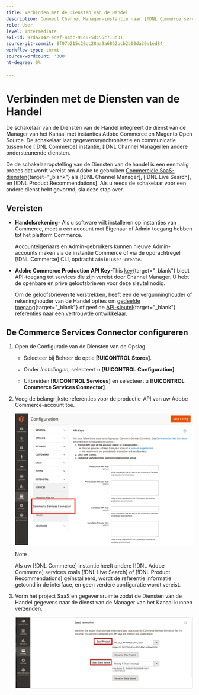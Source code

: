 ```yaml
---
title: Verbinden met de Diensten van de Handel
description: Connect Channel Manager-instantie naar [!DNL Commerce services] om gegevenssynchronisatie en communicatie tussen de instantie van de Handel, Manager van het Kanaal, en andere ondersteunende diensten toe te laten.
role: User
level: Intermediate
exl-id: 97da2142-ecef-44dc-91d8-5dc55c713d31
source-git-commit: 8f07b215c20cc28aa9a6862bcb2b00da30a1ed84
workflow-type: tm+mt
source-wordcount: '300'
ht-degree: 0%

---
```


# Verbinden met de Diensten van de Handel

De schakelaar van de Diensten van de Handel integreert de dienst van de Manager van het Kanaal met instanties Adobe Commerce en Magento Open Source. De schakelaar laat gegevenssynchronisatie en communicatie tussen toe [!DNL Commerce] instantie, [!DNL Channel Manager]en andere ondersteunende diensten.

De de schakelaaropstelling van de Diensten van de handel is een eenmalig proces dat wordt vereist om Adobe te gebruiken [Commerciële SaaS-diensten](https://experienceleague.adobe.com/docs/commerce-merchant-services/user-guides/home.html){target=&quot;_blank&quot;} als [!DNL Channel Manager], [!DNL Live Search], en [!DNL Product Recommendations]. Als u reeds de schakelaar voor een andere dienst hebt gevormd, sla deze stap over.

## Vereisten

- **Handelsrekening**- Als u software wilt installeren op instanties van Commerce, moet u een account met Eigenaar of Admin toegang hebben tot het platform Commerce.

   Accounteigenaars en Admin-gebruikers kunnen nieuwe Admin-accounts maken via de instantie Commerce of via de opdrachtregel [!DNL Commerce] CLI, opdracht `admin:user:create`.

- **Adobe Commerce Production API Key**-This [key](https://docs.magento.com/user-guide/system/saas.html#apikey){target=&quot;_blank&quot;} biedt API-toegang tot services die zijn vereist door Channel Manager. U hebt de openbare en privé geloofsbrieven voor deze sleutel nodig.

   Om de geloofsbrieven te verstrekken, heeft een de vergunninghouder of rekeninghouder van de Handel opties om
   [gedeelde toegang](https://docs.magento.com/user-guide/magento/magento-account-share.html){target=&quot;_blank&quot;} of geef de [API-sleutel](https://docs.magento.com/user-guide/system/saas.html#apikey){target=&quot;_blank&quot;} referenties naar een vertrouwde ontwikkelaar.

## De Commerce Services Connector configureren

1. Open de Configuratie van de Diensten van de Opslag.

   - Selecteer bij Beheer de optie **[!UICONTROL Stores]**.

   - Onder *Instellingen*, selecteert u **[!UICONTROL Configuration]**.

   - Uitbreiden **[!UICONTROL Services]** en selecteert u **[!UICONTROL Commerce Services Connector]**.

1. Voeg de belangrijkste referenties voor de productie-API van uw Adobe Commerce-account toe.

   ![[!DNL Commerce Service Connector] in de [!DNL Admin] weergave](assets/commerce-services-connector-admin-service-view.png)


   >[!NOTE]
   >
   > Als uw [!DNL Commerce] instantie heeft andere [!DNL Adobe Commerce] services zoals [!DNL Live Search] of [!DNL Product Recommendations] geïnstalleerd, wordt de referentie informatie getoond in de interface, en geen verdere configuratie wordt vereist.

1. Vorm het project SaaS en gegevensruimte zodat de Diensten van de Handel gegevens naar de dienst van de Manager van het Kanaal kunnen verzenden.

   ![[!DNL Commerce Service Connector] SaaS-id-configuratie in de [!DNL Admin] weergave](assets/commerce-services-connector-saas-config.png)

